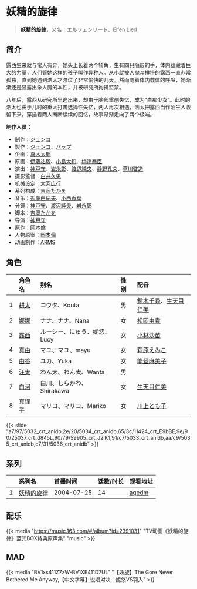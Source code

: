 # 妖精的旋律


> <u>**[妖精的旋律](https://bgm.tv/subject/536)**</u>，又名：エルフェンリート、Elfen Lied

## 简介

露西生来就与常人有异，她头上长着两个犄角，生有四只隐形的手，体内蕴藏着巨大的力量，人们管她这样的孩子叫作异种人。从小就被人抛弃排挤的露西一直非常孤独，直到她遇到浩太才渡过了非常愉快的几天。然而随着体内载体的呼唤，她渐渐还是显露出杀人魔的本性，并被研究所拘捕监禁。

八年后，露西从研究所里逃出来，却由于脑部重创失忆，成为“白痴少女”。此时的浩太也由于儿时的重大打击选择性失忆，两人再次相遇，浩太把露西当作陌生人收留下来。穿插着两人断断续续的回忆，故事渐渐走向了两个极端。

**制作人员：**
- 制作：[ジェンコ](https://bgm.tv/person/220)
- 製作：[ジェンコ](https://bgm.tv/person/220)、[バップ](https://bgm.tv/person/823)
- 企画：[真木太郎](https://bgm.tv/person/372)
- 原画：[伊藤祐毅](https://bgm.tv/person/9871)、[小島大和](https://bgm.tv/person/14525)、[梅津泰臣](https://bgm.tv/person/1354)
- 演出：[神戸守](https://bgm.tv/person/1047)、[岩永彰](https://bgm.tv/person/11444)、[渡辺純央](https://bgm.tv/person/1965)、[静野孔文](https://bgm.tv/person/11724)、[草川啓造](https://bgm.tv/person/2913)
- 摄影监督：[白井久男](https://bgm.tv/person/15)
- 机械设定：[大河広行](https://bgm.tv/person/3095)
- 系列构成：[吉岡たかを](https://bgm.tv/person/1140)
- 音乐：[近藤由紀夫](https://bgm.tv/person/1714)、[小西香葉](https://bgm.tv/person/460)
- 分镜：[神戸守](https://bgm.tv/person/1047)、[渡辺純央](https://bgm.tv/person/1965)、[岩永彰](https://bgm.tv/person/11444)
- 脚本：[吉岡たかを](https://bgm.tv/person/1140)
- 导演：[神戸守](https://bgm.tv/person/1047)
- 原作：[岡本倫](https://bgm.tv/person/5962)
- 人物原案：[岡本倫](https://bgm.tv/person/5962)
- 动画制作：[ARMS](https://bgm.tv/person/1436)

## 角色

|     |   角色名   |   别名  | 性别 |  配音  |
|:--- |:------  |:----      |:---  |:--   |
| 1 | [耕太](https://bgm.tv/character/5032) | コウタ、Kouta | 男 | [鈴木千尋](https://bgm.tv/person/3903)、[生天目仁美](https://bgm.tv/person/4394) |
| 2 | [娜娜](https://bgm.tv/character/5034) | ナナ、ナナ、Nana | 女 | [松岡由貴](https://bgm.tv/person/3968) |
| 3 | [露西](https://bgm.tv/character/11424) | ルーシー、にゅう、妮悠、Lucy | 女 | [小林沙苗](https://bgm.tv/person/4428) |
| 4 | [真由](https://bgm.tv/character/25037) | マユ、マユ、mayu | 女 | [萩原えみこ](https://bgm.tv/person/4854) |
| 5 | [由香](https://bgm.tv/character/59905) | ユカ、Yuka | 女 | [能登麻美子](https://bgm.tv/person/3827) |
| 6 | [汪太](https://bgm.tv/character/5033) | わん太、わん太、Wanta | 男 |  |
| 7 | [白河](https://bgm.tv/character/5035) | 白川、しらかわ、Shirakawa | 女 | [生天目仁美](https://bgm.tv/person/4394) |
| 8 | [真理子](https://bgm.tv/character/5036) | マリコ、マリコ、Mariko | 女 | [川上とも子](https://bgm.tv/person/3880) |

{{< slide "a7/97/5032_crt_anidb,2e/20/5034_crt_anidb,65/3c/11424_crt_E9bBE,9e/90/25037_crt_d845L,90/79/59905_crt_J2iK1,91/c7/5033_crt_anidb,aa/c9/5035_crt_anidb,c7/31/5036_crt_anidb" >}}

## 系列

|     | 系列名   | 首播时间       | 话数/时长 | 观看地址                                            |
| :-- | :---- | :--------- | :---- | :---------------------------------------------- |
| 1   |[妖精的旋律](https://bgm.tv/subject/536)| 2004-07-25 | 14    | [agedm](http://www.agedm.org/play/20040001/1/1) |

## 配乐

{{< media "https://music.163.com/#/album?id=2391031"
"TV动画《妖精的旋律》蓝光BOX特典原声集" 
"music" >}}
## MAD

{{< media  "BV1xs411Z7zW-BV1XE411D7UL" 
"【妖旋】The Gore Never Bothered Me Anyway,【中文字幕】说唱对决：妮悠VS羽入"  >}}
